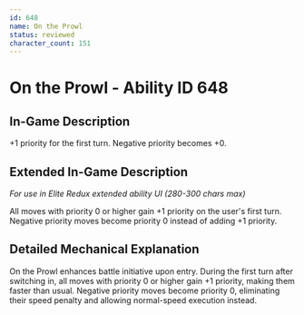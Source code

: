 ```yaml
---
id: 648
name: On the Prowl
status: reviewed
character_count: 151
---
```


# On the Prowl - Ability ID 648

## In-Game Description
+1 priority for the first turn. Negative priority becomes +0.

## Extended In-Game Description
*For use in Elite Redux extended ability UI (280-300 chars max)*

All moves with priority 0 or higher gain +1 priority on the user's first turn. Negative priority moves become priority 0 instead of adding +1 priority.

## Detailed Mechanical Explanation

On the Prowl enhances battle initiative upon entry. During the first turn after switching in, all moves with priority 0 or higher gain +1 priority, making them faster than usual. Negative priority moves become priority 0, eliminating their speed penalty and allowing normal-speed execution instead.